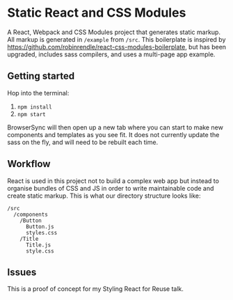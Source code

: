# Static React and CSS Modules

A React, Webpack and CSS Modules project that generates static markup. All markup is generated in `/example` from `/src`. This boilerplate is inspired by https://github.com/robinrendle/react-css-modules-boilerplate, but has been upgraded, includes sass compilers, and uses a multi-page app example.


## Getting started

Hop into the terminal:

1. `npm install`
2. `npm start`

BrowserSync will then open up a new tab where you can start to make new components and templates as you see fit. It does not currently update the sass on the fly, and will need to be rebuilt each time.

## Workflow

React is used in this project not to build a complex web app but instead to organise bundles of CSS and JS in order to write maintainable code and create static markup. This is what our directory structure looks like:

```
/src
  /components
    /Button
      Button.js
      styles.css
    /Title
      Title.js
      style.css
```

## Issues

This is a proof of concept for my Styling React for Reuse talk.
